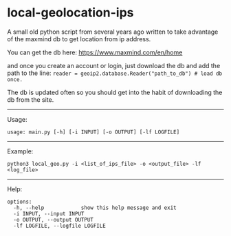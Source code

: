 # local-geolocation-ips

A small old python script from several years ago written to take advantage of the maxmind db to get location from ip address.

You can get the db here: https://www.maxmind.com/en/home

and once you create an account or login, just download the db and add the path to the line: `reader = geoip2.database.Reader("path_to_db") # load db once.`

The db is updated often so you should get into the habit of downloading the db from the site.

------

Usage:

```
usage: main.py [-h] [-i INPUT] [-o OUTPUT] [-lf LOGFILE]
```

------

Example:

```
python3 local_geo.py -i <list_of_ips_file> -o <output_file> -lf <log_file>
```

------

Help:

```
options:
  -h, --help            show this help message and exit
  -i INPUT, --input INPUT
  -o OUTPUT, --output OUTPUT
  -lf LOGFILE, --logfile LOGFILE
```
